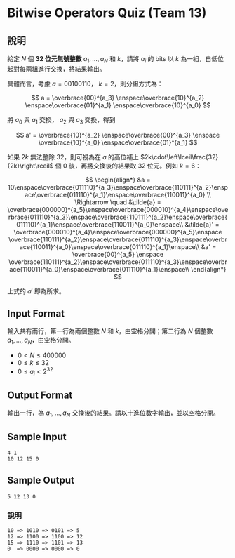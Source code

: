 # Bitwise Operators Quiz (Team 13)

## 說明

給定 $N$ 個 **32 位元無號整數** $a_1, ..., a_N$ 和 $k$，請將 $a_i$ 的 bits 以 $k$ 為一組，自低位起對每兩組進行交換，將結果輸出。

具體而言，考慮 $a = 00100110$， $k=2$，則分組方式為：

$$
a = \overbrace{00}^{a_3} \enspace\overbrace{10}^{a_2} \enspace\overbrace{01}^{a_1} \enspace\overbrace{10}^{a_0}
$$

將 $a_0$ 與 $a_1$ 交換， $a_2$ 與 $a_3$ 交換，得到

$$
a' = \overbrace{10}^{a_2} \enspace\overbrace{00}^{a_3} \enspace \overbrace{10}^{a_0} \enspace\overbrace{01}^{a_1}
$$

如果 $2k$ 無法整除 $32$，則可視為在 $a$ 的高位補上 $2k\cdot\left\lceil\frac{32}{2k}\right\rceil$ 個 $0$ 後，再將交換後的結果取 $32$ 位元。例如 $k=6$：

$$
\begin{align*}
    &a = 10\enspace\overbrace{011110}^{a_3}\enspace\overbrace{110111}^{a_2}\enspace\overbrace{011110}^{a_1}\enspace\overbrace{110011}^{a_0} \\
    \Rightarrow \quad  &\tilde{a} =
        \overbrace{000000}^{a_5}\enspace\overbrace{000010}^{a_4}\enspace\overbrace{011110}^{a_3}\enspace\overbrace{110111}^{a_2}\enspace\overbrace{011110}^{a_1}\enspace\overbrace{110011}^{a_0}\enspace\\
    &\tilde{a}' =
        \overbrace{000010}^{a_4}\enspace\overbrace{000000}^{a_5}\enspace  \overbrace{110111}^{a_2}\enspace\overbrace{011110}^{a_3}\enspace\overbrace{110011}^{a_0}\enspace\overbrace{011110}^{a_1}\enspace\\
    &a' =
         \overbrace{00}^{a_5} \enspace
         \overbrace{110111}^{a_2}\enspace\overbrace{011110}^{a_3}\enspace\overbrace{110011}^{a_0}\enspace\overbrace{011110}^{a_1}\enspace\\
\end{align*}
$$

上式的 $a'$ 即為所求。

## Input Format

輸入共有兩行，第一行為兩個整數 $N$ 和 $k$，由空格分開；第二行為 $N$ 個整數 $a_1, ..., a_N$，由空格分開。

-   $0 < N \leq 400000$
-   $0 \leq k \leq 32$
-   $0 \leq a_i < 2^{32}$

## Output Format

輸出一行，為 $a_1, ..., a_N$ 交換後的結果。請以十進位數字輸出，並以空格分開。

## Sample Input

```
4 1
10 12 15 0
```

## Sample Output

```
5 12 13 0
```

### 說明

```
10 => 1010 => 0101 => 5
12 => 1100 => 1100 => 12
15 => 1110 => 1101 => 13
0  => 0000 => 0000 => 0
```

